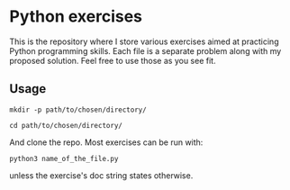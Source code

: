 # Python exercises

This is the repository where I store various exercises aimed at practicing Python programming skills.
Each file is a separate problem along with my proposed solution. Feel free to use those as you see fit.

## Usage

```
mkdir -p path/to/chosen/directory/
```

```
cd path/to/chosen/directory/
```

And clone the repo. Most exercises can be run with:
```
python3 name_of_the_file.py
```
unless the exercise's doc string states otherwise.
